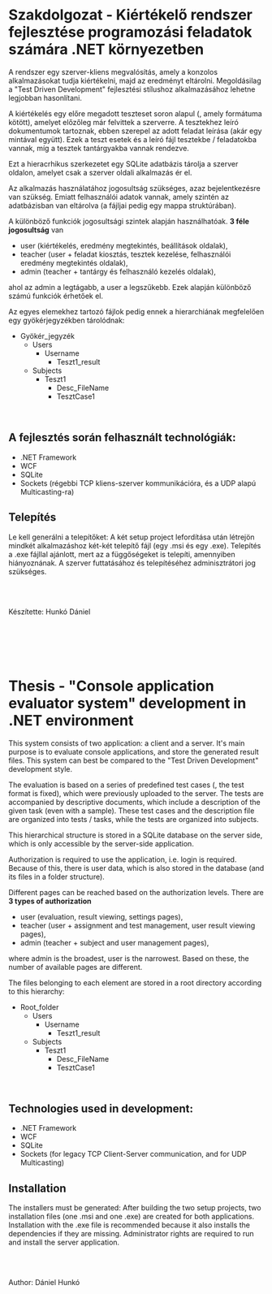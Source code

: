 # Szakdolgozat - Kiértékelő rendszer fejlesztése programozási feladatok számára .NET környezetben

A rendszer egy szerver-kliens megvalósítás, amely a konzolos alkalmazásokat tudja kiértékelni, majd az eredményt eltárolni. Megoldásilag a "Test Driven Development" fejlesztési stílushoz alkalmazásához lehetne legjobban hasonlítani.  

A kiértékelés egy előre megadott teszteset soron alapul (, amely formátuma kötött), amelyet előzőleg már felvittek a szerverre. A tesztekhez leíró dokumentumok tartoznak, ebben szerepel az adott feladat leírása (akár egy mintával együtt). Ezek a teszt esetek és a leíró fájl tesztekbe / feladatokba vannak, míg a tesztek tantárgyakba vannak rendezve.

Ezt a hieracrhikus szerkezetet egy SQLite adatbázis tárolja a szerver oldalon, amelyet csak a szerver oldali alkalmazás ér el.

Az alkalmazás használatához jogosultság szükséges, azaz bejelentkezésre van szükség. Emiatt felhasználói adatok vannak, amely szintén az adatbázisban van eltárolva (a fájljai pedig egy mappa struktúrában).

A különböző funkciók jogosultsági szintek alapján használhatóak. **3 féle jogosultság** van

 - user (kiértékelés, eredmény megtekintés, beállítások oldalak),
 - teacher (user + feladat kiosztás, tesztek kezelése, felhasználói eredmény megtekintés oldalak),
 - admin (teacher + tantárgy és felhasználó kezelés oldalak),

ahol az admin a legtágabb, a user a legszűkebb. Ezek alapján különböző számú funkciók érhetőek el.

Az egyes elemekhez tartozó fájlok pedig ennek a hierarchiának megfelelően egy gyökérjegyzékben tárolódnak:
 - Gyökér_jegyzék 
   - Users
     - Username
       - Teszt1_result
   - Subjects
     - Teszt1
       - Desc_FileName
       - TesztCase1

<br/>

## A fejlesztés során felhasznált technológiák:

 * .NET Framework
 * WCF
 * SQLite
 * Sockets (régebbi TCP kliens-szerver kommunikációra, és a UDP alapú Multicasting-ra)

## Telepítés

Le kell generálni a telepítőket: A két setup project lefordítása után létrejön mindkét alkalmazáshoz két-két telepítő fájl (egy .msi és egy .exe). Telepítés a .exe fájllal ajánlott, mert az a függőségeket is telepíti, amennyiben hiányoznának. A szerver futtatásához és telepítéséhez adminisztrátori jog szükséges.

<br/>
<br/>

Készítette: Hunkó Dániel

<br/>
<br/>
<br/>
<br/>

# Thesis - "Console application evaluator system" development in .NET environment

This system consists of two application: a client and a server. It's main purpose is to evaluate console applications, and store the generated result files. This system can best be compared to the "Test Driven Development" development style.

The evaluation is based on a series of predefined test cases (, the test format is fixed), which were previously uploaded to the server. The tests are accompanied by descriptive documents, which include a description of the given task (even with a sample). These test cases and the description file are organized into tests / tasks, while the tests are organized into subjects.

This hierarchical structure is stored in a SQLite database on the server side, which is only accessible by the server-side application.

Authorization is required to use the application, i.e. login is required. Because of this, there is user data, which is also stored in the database (and its files in a folder structure).

Different pages can be reached based on the authorization levels. There are **3 types of authorization**

 - user (evaluation, result viewing, settings pages),
 - teacher (user + assignment and test management, user result viewing pages),
 - admin (teacher + subject and user management pages),

where admin is the broadest, user is the narrowest. Based on these, the number of available pages are different.

The files belonging to each element are stored in a root directory according to this hierarchy:
 - Root_folder
   - Users
     - Username
       - Teszt1_result
   - Subjects
     - Teszt1
       - Desc_FileName
       - TesztCase1

<br/>

## Technologies used in development:

 * .NET Framework
 * WCF
 * SQLite
 * Sockets (for legacy TCP Client-Server communication, and for UDP Multicasting)

## Installation

The installers must be generated: After building the two setup projects, two installation files (one .msi and one .exe) are created for both applications. Installation with the .exe file is recommended because it also installs the dependencies if they are missing. Administrator rights are required to run and install the server application.

<br/>
<br/>

Author: Dániel Hunkó